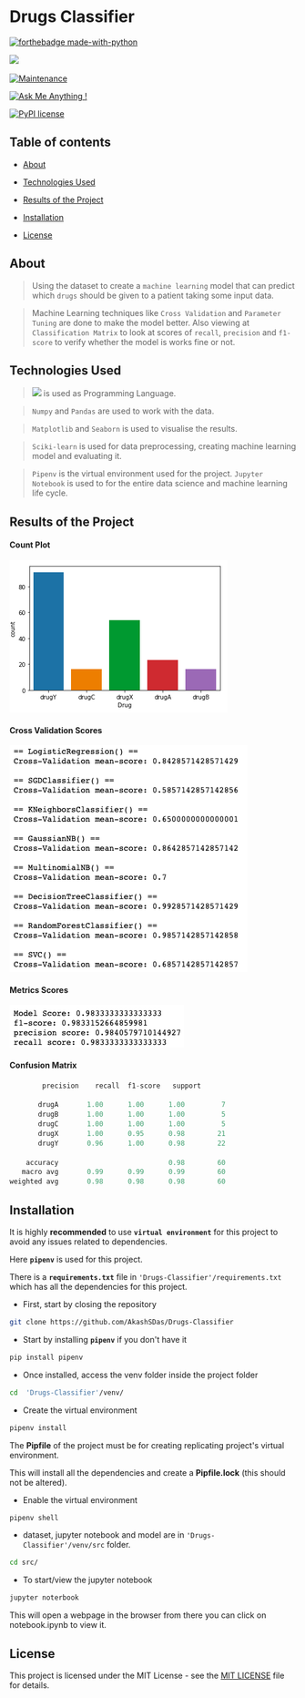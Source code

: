 
# Drugs Classifier

  

[![forthebadge made-with-python](http://ForTheBadge.com/images/badges/made-with-python.svg)](https://www.python.org/)

[![](https://img.shields.io/badge/python-3.8-blue.svg)](https://www.python.org/downloads/release/python-380/)

[![Maintenance](https://img.shields.io/badge/Maintained%3F-yes-green.svg)](https://github.com/AkashSDas)

[![Ask Me Anything !](https://img.shields.io/badge/Ask%20me-anything-1abc9c.svg)](https://github.com/AkashSDas)

[![PyPI license](https://img.shields.io/pypi/l/ansicolortags.svg)](LICENSE)

  
  

## Table of contents

  

*  [About](#about)

* [Technologies Used](#technologies-used)

* [Results of the Project](#results-of-the-project)

*  [Installation](#installation)

*  [License](#license)

  
  

## About

> Using the dataset to  create a `machine learning` model that can predict  which `drugs` should be given to a patient taking some input data. 

>Machine Learning techniques like `Cross Validation` and `Parameter Tuning` are done to make the model better. Also viewing at `Classification Matrix` to look at scores of `recall`, `precision` and `f1-score` to verify whether the model is works fine or not.

## Technologies Used
  
> [![](https://img.shields.io/badge/python-3.8-blue.svg)](https://www.python.org/downloads/release/python-380/) is used as Programming Language.

>  `Numpy` and `Pandas` are used to work with the data.

> `Matplotlib` and `Seaborn` is used to visualise the results.

> `Sciki-learn` is used for data preprocessing, creating machine learning model and evaluating it.

> `Pipenv` is the virtual environment used for the project. `Jupyter Notebook` is used to for the entire data science and machine learning life cycle.

## Results of the Project

#### Count Plot

![Count](https://github.com/AkashSDas/Drugs-Classifier/blob/master/project-results-images/count.png)

#### Cross Validation Scores

![Cross Validation Scores](https://github.com/AkashSDas/Drugs-Classifier/blob/master/project-results-images/cross.png)


####  Metrics Scores

![Metrics Scores](https://github.com/AkashSDas/Drugs-Classifier/blob/master/project-results-images/metrics-scores.png)

#### Confusion Matrix

```python
		precision    recall  f1-score   support

       drugA       1.00      1.00      1.00         7
       drugB       1.00      1.00      1.00         5
       drugC       1.00      1.00      1.00         5
       drugX       1.00      0.95      0.98        21
       drugY       0.96      1.00      0.98        22

    accuracy                           0.98        60
   macro avg       0.99      0.99      0.99        60
weighted avg       0.98      0.98      0.98        60
```

## Installation

  

It is highly **recommended** to use **`virtual environment`** for this project to avoid any issues related to dependencies.

  

Here **`pipenv`** is used for this project.

  

There is a **`requirements.txt`** file in `'Drugs-Classifier'/requirements.txt` which has all the dependencies for this project.

  

- First, start by closing the repository

  

```bash
git clone https://github.com/AkashSDas/Drugs-Classifier
```

  

- Start by installing **`pipenv`** if you don't have it

```bash
pip install pipenv
```

  

- Once installed, access the venv folder inside the project folder

```bash
cd  'Drugs-Classifier'/venv/
```

  

- Create the virtual environment

```bash
pipenv install
```

The **Pipfile** of the project must be for creating replicating project's virtual environment.

  

This will install all the dependencies and create a **Pipfile.lock** (this should not be altered).

  

- Enable the virtual environment

```bash
pipenv shell
```
- dataset, jupyter notebook and model are in `'Drugs-Classifier'/venv/src` folder.
```bash
cd src/
```

  

- To start/view the jupyter notebook

```bash
jupyter noterbook
```

  

This will open a webpage in the browser from there you can click on notebook.ipynb to view it.
  

## License

  

This project is licensed under the MIT License - see the [MIT LICENSE](LICENSE) file for details.
